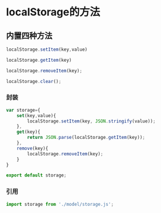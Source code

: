 # localStorage的方法

## 内置四种方法

```js
localStorage.setItem(key,value)

localStorage.getItem(key)

localStorage.removeItem(key);

localStorage.clear();
```

### 封装

```js
var storage={
    set(key,value){
        localStorage.setItem(key, JSON.stringify(value));
    },
    get(key){
        return JSON.parse(localStorage.getItem(key));
    },
    remove(key){
        localStorage.removeItem(key);
    }
}

export default storage;
```

### 引用

```js
import storage from './model/storage.js';
```
